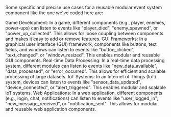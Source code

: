 Some specific and precise use cases for a reusable modular event system component like the one we've coded here are:

Game Development:
In a game, different components (e.g., player, enemies, power-ups) can listen to events like "player_died", "enemy_spawned", or "power_up_collected". This allows for loose coupling between components and makes it easy to add or remove features.
GUI Frameworks:
In a graphical user interface (GUI) framework, components like buttons, text fields, and windows can listen to events like "button_clicked", "text_changed", or "window_resized". This enables modular and reusable GUI components.
Real-time Data Processing:
In a real-time data processing system, different modules can listen to events like "new_data_available", "data_processed", or "error_occurred". This allows for efficient and scalable processing of large datasets.
IoT Systems:
In an Internet of Things (IoT) system, devices can listen to events like "sensor_data_updated", "device_connected", or "alert_triggered". This enables modular and scalable IoT systems.
Web Applications:
In a web application, different components (e.g., login, chat, notifications) can listen to events like "user_logged_in", "new_message_received", or "notification_sent". This allows for modular and reusable web application components.